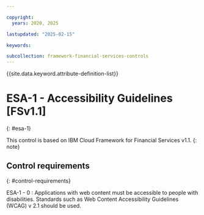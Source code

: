 ```yaml
---

copyright:
  years: 2020, 2025

lastupdated: "2025-02-15"

keywords:

subcollection: framework-financial-services-controls
---
```


{{site.data.keyword.attribute-definition-list}}

               
# ESA-1 - Accessibility Guidelines [FSv1.1]
{: #esa-1}

This control is based on IBM Cloud Framework for Financial Services v1.1.
{: note}


## Control requirements
{: #control-requirements}

ESA-1 - 0
    : Applications with web content must be accessible to people with disabilities. Standards such as Web Content Accessibility Guidelines (WCAG) v 2.1 should be used.





